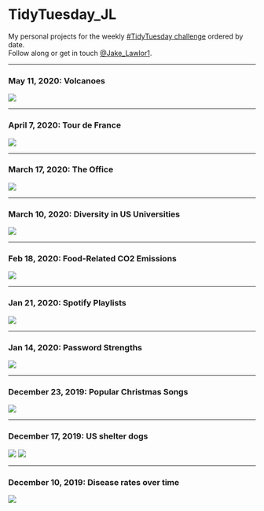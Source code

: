 # TidyTuesday_JL

My personal projects for the weekly [#TidyTuesday challenge](https://github.com/rfordatascience/tidytuesday) ordered by date.   
Follow along or get in touch [@Jake_Lawlor1](http://www.twitter.com/jake_lawlor1).

***
### May 11, 2020: Volcanoes
<img src="https://github.com/jakelawlor/TidyTuesday_JL/blob/master/output/May11.20/ROFmap3.png"  />

***
### April 7, 2020: Tour de France
<img src="https://github.com/jakelawlor/TidyTuesday_JL/blob/master/output/April7.20.tourdefrance/tdf.png"  />

***
### March 17, 2020: The Office
<img src="https://github.com/jakelawlor/TidyTuesday_JL/blob/master/output/Mar17.20.Office/officeplot2.png"  />


***
### March 10, 2020: Diversity in US Universities
<img src="https://github.com/jakelawlor/TidyTuesday_JL/blob/master/output/Mar10.20.Diversity/diverse.png"  />


***
### Feb 18, 2020: Food-Related CO2 Emissions
<img src="https://github.com/jakelawlor/TidyTuesday_JL/blob/master/output/Feb18.20.CO2Food/food_white.png"  />


***
### Jan 21, 2020: Spotify Playlists
<img src="https://github.com/jakelawlor/TidyTuesday_JL/blob/master/output/Jan21.20.Spotify/PlaylistPlot.png"  />

***
### Jan 14, 2020: Password Strengths
<img src="https://github.com/jakelawlor/TidyTuesday_JL/blob/master/output/Jan14.20.Passwords/pwplot.png"  />


***
### December 23, 2019: Popular Christmas Songs
<img src="https://github.com/jakelawlor/TidyTuesday_JL/blob/master/output/Dec23.19.ChristmasTrees/treeplot.png"  />

***
### December 17, 2019: US shelter dogs
<img src="https://github.com/jakelawlor/TidyTuesday_JL/blob/master/output/Dec17.19.Dogs/breedmap.png"  />
<img src="https://github.com/jakelawlor/TidyTuesday_JL/blob/master/output/Dec17.19.Dogs/exports.png"  />


***
### December 10, 2019: Disease rates over time
<img src="https://github.com/jakelawlor/TidyTuesday_JL/blob/master/output/Dec11.19.Measles/measlesmap.gif"  />


